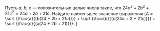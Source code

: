 Пусть $a,$ $b,$ $c$ — положительные целые числа такие, что $24a^2 + 2b^2 + 21c^2 = 24a + 2b + 21c.$ Найдите наименьшее значение выражения \[A = \sqrt {\frac{a}{{b(24 + 2b + 21c)}}}  + \sqrt {\frac{b}{{c(24a + 2 + 21c)}}}  + \sqrt {\frac{c}{{a(24 + 2b + 21)}}} .\]